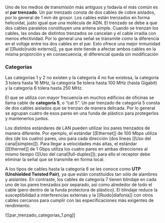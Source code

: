 Uno de los medios de transmisión más antiguos y todavía el más común es el **par trenzado**. Un par trenzado consta de dos cables de cobre aislados, por lo general de 1 mm de grosor. Los cables están trenzados en forma helicoidal, justo igual que una molécula de ADN. El trenzado se debe a que dos cables paralelos constituyen una antena simple. Cuando se trenzan los cables, las ondas de distintos trenzados se cancelan y el cable irradia con menos efectividad. Por lo general una señal se transmite como la diferencia en el voltaje entre los dos cables en el par. Esto ofrece una mejor inmunidad al [[Ruido|ruido externo]], ya que éste tiende a afectar ambos cables en la misma proporción y en consecuencia, el diferencial queda sin modificación

### Categorías
Las categorías 1 y 2 no existen y la categoría 4 no fue existosa, la categoría 3 tolera hasta 16 MHz, la categoría 5e tolera hasta 100 MHz (hasta Gigabit) y la categoría 6 tolera hasta 250 MHz.

 El que se utiliza con mayor frecuencia en muchos edificios de oficinas se llama cable de **categoría 5**, o “cat 5”. Un par trenzado de categoría 5 consta de dos cables aislados que se trenzan de manera delicada. Por lo general se agrupan cuatro de esos pares en una funda de plástico para protegerlos y mantenerlos juntos.

Los distintos estándares de LAN pueden utilizar los pares trenzados de manera diferente. Por ejemplo, el estándar [[Ethernet]] de 100 Mbps utiliza dos (de los cuatro) pares, uno para cada dirección (dos lineas [[Uso del canal|simplex]]). Para llegar a velocidades más altas, el estándar [[Ethernet]] de 1 Gbps utiliza los cuatro pares en ambas direcciones al mismo tiempo ([[Uso del canal|full-duplex]]); para ello el receptor debe eliminar la señal que se transmite en forma local.

A los tipos de cables hasta la categoría 6 se les conoce como **UTP (Unshielded Twisted Pair)**, ya que están constituidos tan sólo de alambres y aislantes. En contraste, los cables de categoría 7 tienen blindaje en cada uno de los pares trenzados por separado, así como alrededor de todo el cable (pero dentro de la funda protectora de plástico). El blindaje reduce la susceptibilidad a interferencias externas y la [[Ruido|diafonía]] con otros cables cercanos para cumplir con las especificaciones más exigentes de rendimiento.

![[par_trenzado_categorias_1.png]]
